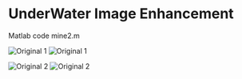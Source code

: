 # UnderWater Image Enhancement 

Matlab code mine2.m

![Original 1](https://github.com/ojitmehta123/dip_assignment/Sample_Results/og1.png)
![![Original 1](https://github.com/ojitmehta123/dip_assignment/Sample_Results/og1.png)
](https://github.com/ojitmehta123/dip_assignment/Sample_Results/og1_enhanced.png)

![Original 2](https://github.com/ojitmehta123/dip_assignment/Sample_Results/og2.png)
![Original 2](https://github.com/ojitmehta123/dip_assignment/Sample_Results/og2_enhanced.png)



